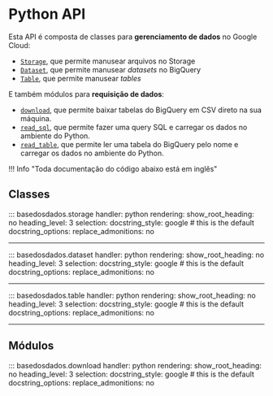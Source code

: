 # Python API

Esta API é composta de classes para **gerenciamento de dados** no Google Cloud:

- [`Storage`](#basedosdados.storage.Storage), que permite manusear arquivos no Storage
- [`Dataset`](#basedosdados.dataset.Dataset), que permite manusear *datasets* no BigQuery
- [`Table`](#basedosdados.table.Table), que permite manusear *tables*

E também módulos para **requisição de dados**:

- [`download`](#basedosdados.download.download), que permite baixar
  tabelas do BigQuery em CSV  direto na sua máquina.
- [`read_sql`](#basedosdados.download.read_sql), que permite fazer uma
  query SQL e carregar os dados no ambiente do Python.
- [`read_table`](#basedosdados.download.read_table), que permite ler uma
  tabela do BigQuery pelo nome e carregar os dados no ambiente do Python.

!!! Info "Toda documentação do código abaixo está em inglês"

## Classes

::: basedosdados.storage
    handler: python
    rendering:
            show_root_heading: no
            heading_level: 3
    selection:
      docstring_style: google  # this is the default
      docstring_options:
        replace_admonitions: no

---
::: basedosdados.dataset
    handler: python
    rendering:
            show_root_heading: no
            heading_level: 3
    selection:
      docstring_style: google  # this is the default
      docstring_options:
        replace_admonitions: no

---
::: basedosdados.table
    handler: python
    rendering:
            show_root_heading: no
            heading_level: 3
    selection:
      docstring_style: google  # this is the default
      docstring_options:
        replace_admonitions: no

---

## Módulos

::: basedosdados.download
    handler: python
    rendering:
            show_root_heading: no
            heading_level: 3
    selection:
      docstring_style: google  # this is the default
      docstring_options:
        replace_admonitions: no
